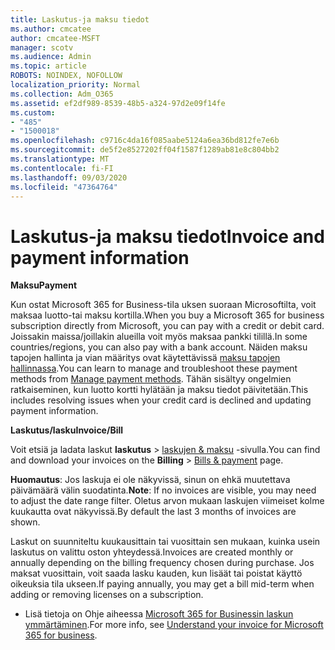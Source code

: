 ```yaml
---
title: Laskutus-ja maksu tiedot
ms.author: cmcatee
author: cmcatee-MSFT
manager: scotv
ms.audience: Admin
ms.topic: article
ROBOTS: NOINDEX, NOFOLLOW
localization_priority: Normal
ms.collection: Adm_O365
ms.assetid: ef2df989-8539-48b5-a324-97d2e09f14fe
ms.custom:
- "485"
- "1500018"
ms.openlocfilehash: c9716c4da16f085aabe5124a6ea36bd812fe7e6b
ms.sourcegitcommit: de5f2e8527202ff04f1587f1289ab81e8c804bb2
ms.translationtype: MT
ms.contentlocale: fi-FI
ms.lasthandoff: 09/03/2020
ms.locfileid: "47364764"
---
```

# <a name="invoice-and-payment-information"></a><span data-ttu-id="de212-102">Laskutus-ja maksu tiedot</span><span class="sxs-lookup"><span data-stu-id="de212-102">Invoice and payment information</span></span>

<span data-ttu-id="de212-103">**Maksu**</span><span class="sxs-lookup"><span data-stu-id="de212-103">**Payment**</span></span>

<span data-ttu-id="de212-104">Kun ostat Microsoft 365 for Business-tila uksen suoraan Microsoftilta, voit maksaa luotto-tai maksu kortilla.</span><span class="sxs-lookup"><span data-stu-id="de212-104">When you buy a Microsoft 365 for business subscription directly from Microsoft, you can pay with a credit or debit card.</span></span>  <span data-ttu-id="de212-105">Joissakin maissa/joillakin alueilla voit myös maksaa pankki tilillä.</span><span class="sxs-lookup"><span data-stu-id="de212-105">In some countries/regions, you can also pay with a bank account.</span></span>  <span data-ttu-id="de212-106">Näiden maksu tapojen hallinta ja vian määritys ovat käytettävissä [maksu tapojen hallinnassa](https://docs.microsoft.com/microsoft-365/commerce/billing-and-payments/manage-payment-methods).</span><span class="sxs-lookup"><span data-stu-id="de212-106">You can learn to manage and troubleshoot these payment methods from [Manage payment methods](https://docs.microsoft.com/microsoft-365/commerce/billing-and-payments/manage-payment-methods).</span></span> <span data-ttu-id="de212-107">Tähän sisältyy ongelmien ratkaiseminen, kun luotto kortti hylätään ja maksu tiedot päivitetään.</span><span class="sxs-lookup"><span data-stu-id="de212-107">This includes resolving issues when your credit card is declined and updating payment information.</span></span>

<span data-ttu-id="de212-108">**Laskutus/lasku**</span><span class="sxs-lookup"><span data-stu-id="de212-108">**Invoice/Bill**</span></span>

<span data-ttu-id="de212-109">Voit etsiä ja ladata laskut **laskutus**  >  [laskujen & maksu](https://go.microsoft.com/fwlink/p/?linkid=848039) -sivulla.</span><span class="sxs-lookup"><span data-stu-id="de212-109">You can find and download your invoices on the **Billing** > [Bills & payment](https://go.microsoft.com/fwlink/p/?linkid=848039) page.</span></span>  

<span data-ttu-id="de212-110">**Huomautus**: Jos laskuja ei ole näkyvissä, sinun on ehkä muutettava päivämäärä välin suodatinta.</span><span class="sxs-lookup"><span data-stu-id="de212-110">**Note**: If no invoices are visible, you may need to adjust the date range filter.</span></span>  <span data-ttu-id="de212-111">Oletus arvon mukaan laskujen viimeiset kolme kuukautta ovat näkyvissä.</span><span class="sxs-lookup"><span data-stu-id="de212-111">By default the last 3 months of invoices are shown.</span></span>

<span data-ttu-id="de212-112">Laskut on suunniteltu kuukausittain tai vuosittain sen mukaan, kuinka usein laskutus on valittu oston yhteydessä.</span><span class="sxs-lookup"><span data-stu-id="de212-112">Invoices are created monthly or annually depending on the billing frequency chosen during purchase.</span></span>  <span data-ttu-id="de212-113">Jos maksat vuosittain, voit saada lasku kauden, kun lisäät tai poistat käyttö oikeuksia tila ukseen.</span><span class="sxs-lookup"><span data-stu-id="de212-113">If paying annually, you may get a bill mid-term when adding or removing licenses on a subscription.</span></span>

- <span data-ttu-id="de212-114">Lisä tietoja on Ohje aiheessa [Microsoft 365 for Businessin laskun ymmärtäminen](https://docs.microsoft.com/microsoft-365/commerce/billing-and-payments/understand-your-invoice2).</span><span class="sxs-lookup"><span data-stu-id="de212-114">For more info, see [Understand your invoice for Microsoft 365 for business](https://docs.microsoft.com/microsoft-365/commerce/billing-and-payments/understand-your-invoice2).</span></span>